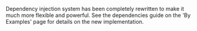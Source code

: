 Dependency injection system has been completely rewritten to make it much more flexible and powerful. See the
dependencies guide on the 'By Examples' page for details on the new implementation.
